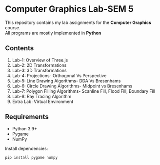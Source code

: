 # Computer Graphics Lab-SEM 5

This repository contains my lab assignments for the **Computer Graphics** course.  
All programs are mostly implemented in **Python**

## Contents

1. Lab-1: Overview of Three.js
2. Lab-2: 2D Transformations
3. Lab-3: 3D Transformations
4. Lab-4: Projections- Orthogonal Vs Perspective
5. Lab-5: Line Drawing Algorithms- DDA Vs Bresenhams
6. Lab-6: Circle Drawing Algorithms- Midpoint vs Bresenhams
7. Lab-7: Polygon Filling Algorithms- Scanline Fill, Flood Fill, Boundary Fill
8. Lab-8: Ray Tracing Algorithm
9. Extra Lab: Virtual Environment
   
## Requirements
- Python 3.9+
- Pygame
- NumPy

Install dependencies:
```bash
pip install pygame numpy
